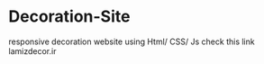 # Decoration-Site
 responsive decoration website using Html/ CSS/ Js
 check this link 
 lamizdecor.ir
 
